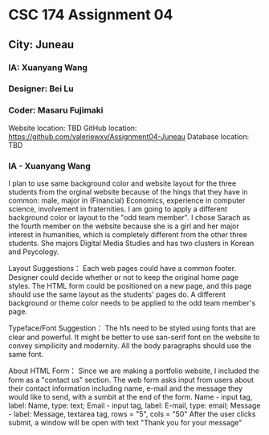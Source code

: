# CSC 174 Assignment 04
## City: Juneau
### IA: Xuanyang Wang
### Designer: Bei Lu
### Coder: Masaru Fujimaki

Website location: TBD
GitHub location: https://github.com/valeriewxy/Assignment04-Juneau
Database location: TBD

### IA - Xuanyang Wang
 
I plan to use same background color and website layout for the three students from the orginal website because of the hings that they have in common: male, major in (Financial) Economics, experience in computer science, involvement in fraternities. I am going to apply a different background color or layout to the "odd team member". I chose Sarach as the fourth member on the website because she is a girl and her major interest in humanities, which is completely different from the other three students. She majors Digital Media Studies and has two clusters in Korean and Psycology.

Layout Suggestions：
Each web pages could have a common footer.
Designer could decide whether or not to keep the original home page styles.
The HTML form could be positioned on a new page, and this page should use the same layout as the students' pages do. 
A different background or theme color needs to be applied to the odd team member's page.

Typeface/Font Suggestion：
The h1s need to be styled using fonts that are clear and powerful.
It might be better to use san-serif font on the website to convey simpilicity and modernity.
All the body paragraphs should use the same font.

About HTML Form：
Since we are making a portfolio website, I included the form as a "contact us" section. The web form asks input from users about their contact information including name, e-mail and the message they would like to send, with a sumbit at the end of the form.
Name - input tag, label: Name, type: text;
Email - input tag, label: E-mail, type: email;
Message - label: Message, textarea tag, rows = "5", cols = "50"
After the user clicks submit, a window will be open with text "Thank you for your message"